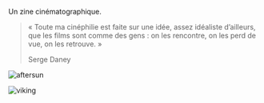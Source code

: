 
Un zine cinématographique.

> « Toute ma cinéphilie est faite sur une idée, assez idéaliste d’ailleurs, que les films sont comme des gens : on les rencontre, on les perd de vue, on les retrouve. » 
> 
> Serge Daney


![aftersun](/images/aftersun.jpg)

![viking](/images/viking.jpg)

